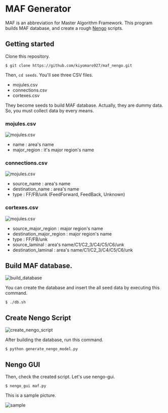 # MAF Generator

MAF is an abbreviation for Master Algorithm Framework.
This program builds MAF database, and create a rough [Nengo](http://www.nengo.ca/) scripts.

## Getting started

Clone this repository.

```
$ git clone https://github.com/kiyomaro927/maf_nengo.git
```

Then, ```cd seeds```.
You'll see three CSV files.

* mojules.csv
* connections.csv
* cortexes.csv

They become seeds to build MAF database.
Actually, they are dummy data.
So, you must collect data by every means.

### mojules.csv

![mojules.csv](https://raw.github.com/wiki/kiyomaro927/maf_nengo/images/mojules.PNG)

* name : area's name
* major_region : it's major region's name

### connections.csv

![mojules.csv](https://raw.github.com/wiki/kiyomaro927/maf_nengo/images/connections.PNG)

* source_name : area's name
* destination_name : area's name
* type : FF/FB/unk (FeedForward, FeedBack, Unknown)

### cortexes.csv

![mojules.csv](https://raw.github.com/wiki/kiyomaro927/maf_nengo/images/cortexes.PNG)

* source_major_region : major region's name
* destination_major_region : major region's name
* type : FF/FB/unk
* source_laminal : area's name/C1/C2_3/C4/C5/C6/unk
* destination_laminal : area's name/C1/C2_3/C4/C5/C6/unk

## Build MAF database.

![build_database](https://raw.github.com/wiki/kiyomaro927/maf_nengo/images/db_build.PNG)

You can create the database and insert the all seed data by executing this command.

```
$ ./db.sh
```

## Create Nengo Script

![create_nengo_script](https://raw.github.com/wiki/kiyomaro927/maf_nengo/images/create_nengo_script.PNG)

After building the database, run this command.

```
$ python generate_nengo_model.py
```

## Nengo GUI

Then, check the created script.
Let's use nengo-gui.

```
$ nengo_gui maf.py
```

This is a sample picture.

![sample](https://raw.github.com/wiki/kiyomaro927/maf_nengo/images/nengo_gui.PNG)
